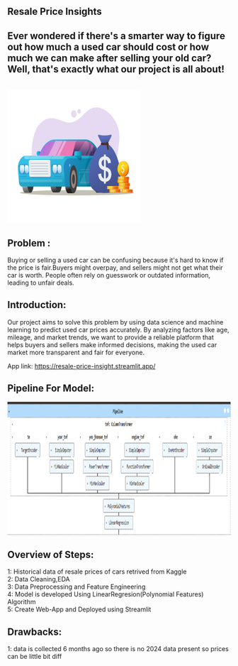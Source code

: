 ## Resale Price Insights ##

## Ever wondered if there's a smarter way to figure out how much a used car should cost or how much we can make after selling your old car? Well, that's exactly what our project is all about! ##

<br><img src="car.jpg" width="300" height="300"/><br>



## Problem : ##
  Buying or selling a used car can be confusing because it's hard to know if the price is fair.Buyers might overpay, and sellers might not get what their car is worth. People often rely on guesswork or outdated information, leading to unfair deals. 

## Introduction:  ## 
  Our project aims to solve this problem by using data science and machine learning to predict used car prices accurately. By analyzing factors like age, mileage, and market trends, we want to provide a reliable platform that helps buyers and sellers make informed decisions, making the used car market more transparent and fair for everyone.

App link:  https://resale-price-insight.streamlit.app/

## Pipeline For Model:<br> ##
<img src="pipeline.png" width="800" height="300"/><br>


## Overview of Steps: <br> ##
1: Historical data of resale prices of cars retrived from Kaggle<br>
2: Data Cleaning,EDA<br>
3: Data Preprocessing and Feature Engineering<br>
4: Model is developed Using LinearRegresion(Polynomial Features) Algorithm<br>
5: Create Web-App and Deployed using Streamlit<br>

## Drawbacks:
1: data is collected 6 months ago so there is no 2024 data present so prices can be little bit diff


